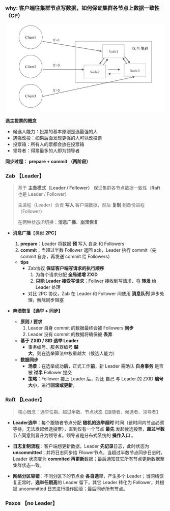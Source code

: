 ### why: 客户端往集群节点写数据，如何保证集群各节点上数据一致性（CP）

<img src="pictures/image-20210406191557474.png" alt="image-20210406191557474" style="zoom:80%;" />





**选主投票的概念**

- 候选人能力：投票的基本原则是选最强的人
- 遇强改投：如果后面发现更强的人可以改投票
- 投票箱：所有人的票都会放在投票箱
- 领导者：得票最多的人即为领导者

**同步过程：** **prepare + commit （两阶段）**



### Zab 【Leader】

> 基于 **主备模式（Leader / Follower）** 保证集群各节点数据一致性（**Raft** 也是 Leader / Follower）
>
> 主进程（Leader）负责 **写入** 客户端数据，然后 **复制** 到备份进程（Follower）
>
> 在两种状态间切换：**消息广播**、**崩溃恢复**

+ **消息广播**【类似 **2PC**】

  1. **prepare**：Leader 将数据 **预** 写入 自身 和 Followers
  2. **commit**：当超过半数 Follower 返回 ack，Leader 执行 commit（先 commit 自身，再发送 commit 给 Followers）

  + **tips**
    + Zab协议 **保证客户端写请求的执行顺序**
      1. 为每个请求分配 **全局递增 ZXID**
      2. **只能 Leader 接受写请求**；Follwer 接收到写请求，将 **转发** 给 Leader 处理 
    + 对比 2PC 协议，Zab 在 Leader 和 Follower 间使用 **消息队列** 异步处理，解除同步阻塞

+ **奔溃恢复【选举 + 同步】**

  + **原则 / 要求**
    1. Leader 自身 commit 的数据最终会被 Followers **同步**
    2. Leader 没有 commit 的数据将确保被 **丢弃**
  + **基于 ZXID / SID 选举 Leader**
    + 事务编号、服务器编号 **越大**，则在选举算法中权重越大（候选人能力）
  + **数据同步**
    + **场景**：在选举成功**后**，正式工作**前**，新 Leader 需确认 **自身事务** 是否被 **过半** Follower 提交
    + **策略**：Follower 接上 Leader 后，对比 自己 与 Leader 的 ZXID **编号大小**，进行**回滚或更新**。




### Raft 【Leader】

> 核心概念：选举任期、超过半数、节点状态【跟随者、候选者、领导者】

+ **Leader选举**：每个跟随者节点分配 **随机的选举超时** 时间（该时间内节点必须等待，无法发起候选投票），直到仅有一个节点 **最先** 发起候选投票，**超过半数** 节点同意则晋升为领导者。领导者是分布式系统的 **操作入口** 。

+ **日志复制流程**：客户端想更新数据，Leader **先记录**日志，此时状态为 **uncommitted**；并将日志同步给 Fllower节点，当超过半数节点同步日志时，Leader 状态变为 **commited** **再更新**数据；最后通知其它所有节点更新数据至集群状态一致。    

+ **网络分区容错**：不同分区下的节点会 **各自选举**，产生多个 Leader；当网络恢复正常时，**选举任期高**的 Leader 留下，其它 Leader 转化为 Follower，并根据 uncommitted 日志进行操作回滚；最后同步所有节点。




### Paxos 【no Leader】



